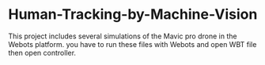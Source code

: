 # Human-Tracking-by-Machine-Vision
This project includes several simulations of the Mavic pro drone in the Webots platform.
you have to run these files with Webots and open WBT file then open controller.
